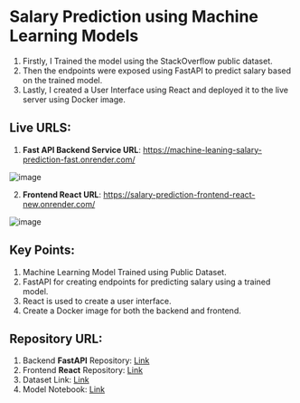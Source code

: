 # Salary Prediction using Machine Learning Models
1. Firstly, I Trained the model using the StackOverflow public dataset. 
2. Then the endpoints were exposed using FastAPI to predict salary based on the trained model. 
3. Lastly, I created a User Interface using React and deployed it to the live server using Docker image.

## Live URLS:
  1. **Fast API Backend Service URL**: https://machine-leaning-salary-prediction-fast.onrender.com/
     
![image](https://github.com/user-attachments/assets/a6ade1d3-85ac-45f0-aa66-34a7a106fed5)

  2. **Frontend React URL**: https://salary-prediction-frontend-react-new.onrender.com/
     
![image](https://github.com/user-attachments/assets/1ce9b437-dd6a-4d5a-9a20-f3af92201f9b)


## Key Points:
1. Machine Learning Model Trained using Public Dataset.
2. FastAPI for creating endpoints for predicting salary using a trained model.
3. React is used to create a user interface.
4. Create a Docker image for both the backend and frontend.

## Repository URL:
1. Backend **FastAPI** Repository: [Link](https://github.com/samratalamshanto/machine_leaning_salary_prediction_fast_api)
2. Frontend **React** Repository: [Link](https://github.com/samratalamshanto/salary_prediction_frontend_react)
3. Dataset Link: [Link](https://survey.stackoverflow.co/)
4. Model Notebook: [Link](https://github.com/samratalamshanto/machine_leaning_salary_prediction_fast_api/blob/main/pickle_models/Predict_Salary.ipynb)

